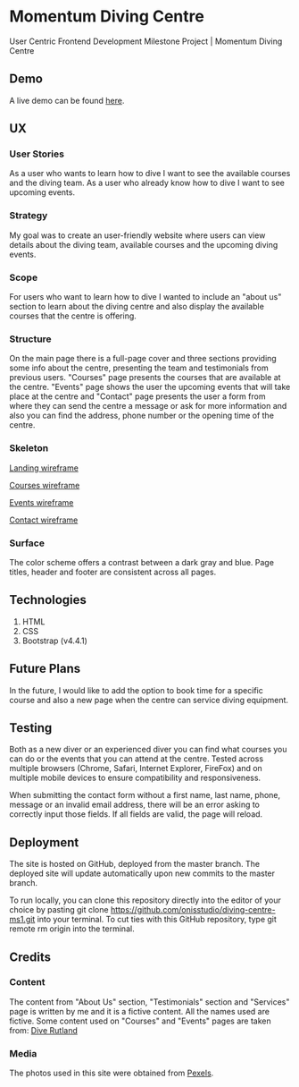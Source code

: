 # Momentum Diving Centre
User Centric Frontend Development Milestone Project | Momentum Diving Centre

## Demo
A live demo can be found [here](https://onisstudio.github.io/diving-centre-ms1/).

## UX

### User Stories
As a user who wants to learn how to dive I want to see the available courses and the diving team.
As a user who already know how to dive I want to see upcoming events.

### Strategy
My goal was to create an user-friendly website where users can view details about the diving team, available courses and the upcoming diving events.

### Scope
For users who want to learn how to dive I wanted to include an "about us" section to learn about the diving centre and also display the available courses that the centre is offering.

### Structure
On the main page there is a full-page cover and three sections providing some info about the centre, presenting the team and testimonials from previous users. "Courses" page presents the courses that are available at the centre. "Events" page shows the user the upcoming events that will take place at the centre and "Contact" page presents the user a form from where they can send the centre a message or ask for more information and also you can find the address, phone number or the opening time of the centre.

### Skeleton
[Landing wireframe](https://github.com/onisstudio/diving-centre-ms1/blob/master/wireframes/landing.png)

[Courses wireframe](https://github.com/onisstudio/diving-centre-ms1/blob/master/wireframes/courses.png)

[Events wireframe](https://github.com/onisstudio/diving-centre-ms1/blob/master/wireframes/events.png)

[Contact wireframe](https://github.com/onisstudio/diving-centre-ms1/blob/master/wireframes/contact.png)

### Surface
The color scheme offers a contrast between a dark gray and blue. Page titles, header and footer are consistent across all pages.

## Technologies
1. HTML
2. CSS
3. Bootstrap (v4.4.1)

## Future Plans
In the future, I would like to add the option to book time for a specific course and also a new page when the centre can service diving equipment.

## Testing
Both as a new diver or an experienced diver you can find what courses you can do or the events that you can attend at the centre. Tested across multiple browsers (Chrome, Safari, Internet Explorer, FireFox) and on multiple mobile devices to ensure compatibility and responsiveness.

When submitting the contact form without a first name, last name, phone, message or an invalid email address, there will be an error asking to correctly input those fields. If all fields are valid, the page will reload.

## Deployment
The site is hosted on GitHub, deployed from the master branch. The deployed site will update automatically upon new commits to the master branch.

To run locally, you can clone this repository directly into the editor of your choice by pasting git clone https://github.com/onisstudio/diving-centre-ms1.git into your terminal. To cut ties with this GitHub repository, type git remote rm origin into the terminal.

## Credits

### Content
The content from "About Us" section, "Testimonials" section and "Services" page is written by me and it is a fictive content. All the names used are fictive. Some content used on "Courses" and "Events" pages are taken from: [Dive Rutland](http://www.diverutland.com/)

### Media
The photos used in this site were obtained from [Pexels](https://www.pexels.com/).